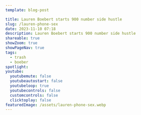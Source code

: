 ```yaml
---
template: blog-post

title: Lauren Boebert starts 900 number side hustle
slug: /lauren-phone-sex
date: 2023-11-10 07:18
description: Lauren Boebert starts 900 number side hustle
shareable: true
showZoom: true
showPageNav: true
tags:
  - trash
  - boeber
spotlight:
youtube:
  youtubemute: false
  youtubeautostart: false
  youtubeloop: true
  youtubecontrols: false
  customcontrols: false
  clicktoplay: false
featuredImage: /assets/lauren-phone-sex.webp
---
```

